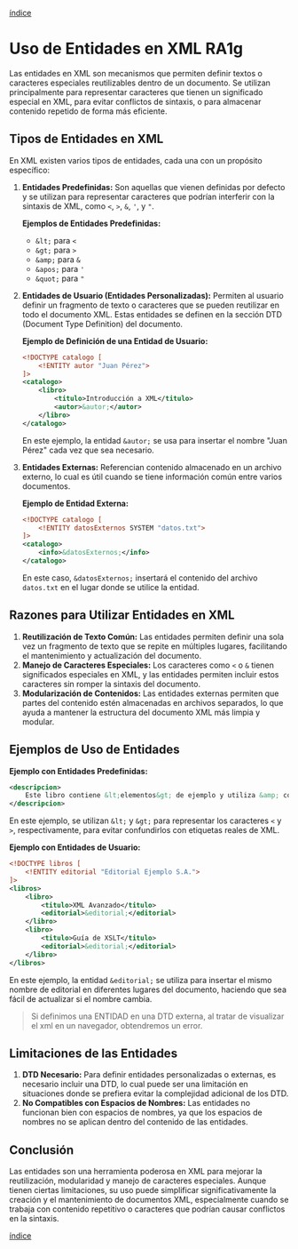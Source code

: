 [índice](./LM0400_indice.md)

# Uso de Entidades en XML RA1g

Las entidades en XML son mecanismos que permiten definir textos o caracteres especiales reutilizables dentro de un documento. Se utilizan principalmente para representar caracteres que tienen un significado especial en XML, para evitar conflictos de sintaxis, o para almacenar contenido repetido de forma más eficiente.

## Tipos de Entidades en XML

En XML existen varios tipos de entidades, cada una con un propósito específico:

1. **Entidades Predefinidas:** Son aquellas que vienen definidas por defecto y se utilizan para representar caracteres que podrían interferir con la sintaxis de XML, como `<`, `>`, `&`, `'`, y `"`.

   **Ejemplos de Entidades Predefinidas:**
   - `&lt;` para `<`
   - `&gt;` para `>`
   - `&amp;` para `&`
   - `&apos;` para `'`
   - `&quot;` para `"`

2. **Entidades de Usuario (Entidades Personalizadas):** Permiten al usuario definir un fragmento de texto o caracteres que se pueden reutilizar en todo el documento XML. Estas entidades se definen en la sección DTD (Document Type Definition) del documento.

   **Ejemplo de Definición de una Entidad de Usuario:**
   ```xml
   <!DOCTYPE catalogo [
       <!ENTITY autor "Juan Pérez">
   ]>
   <catalogo>
       <libro>
           <titulo>Introducción a XML</titulo>
           <autor>&autor;</autor>
       </libro>
   </catalogo>
   ```
   En este ejemplo, la entidad `&autor;` se usa para insertar el nombre "Juan Pérez" cada vez que sea necesario.

3. **Entidades Externas:** Referencian contenido almacenado en un archivo externo, lo cual es útil cuando se tiene información común entre varios documentos.

   **Ejemplo de Entidad Externa:**
   ```xml
   <!DOCTYPE catalogo [
       <!ENTITY datosExternos SYSTEM "datos.txt">
   ]>
   <catalogo>
       <info>&datosExternos;</info>
   </catalogo>
   ```
   En este caso, `&datosExternos;` insertará el contenido del archivo `datos.txt` en el lugar donde se utilice la entidad.

## Razones para Utilizar Entidades en XML

1. **Reutilización de Texto Común:** Las entidades permiten definir una sola vez un fragmento de texto que se repite en múltiples lugares, facilitando el mantenimiento y actualización del documento.
2. **Manejo de Caracteres Especiales:** Los caracteres como `<` o `&` tienen significados especiales en XML, y las entidades permiten incluir estos caracteres sin romper la sintaxis del documento.
3. **Modularización de Contenidos:** Las entidades externas permiten que partes del contenido estén almacenadas en archivos separados, lo que ayuda a mantener la estructura del documento XML más limpia y modular.

## Ejemplos de Uso de Entidades

**Ejemplo con Entidades Predefinidas:**

```xml
<descripcion>
    Este libro contiene &lt;elementos&gt; de ejemplo y utiliza &amp; como separador.
</descripcion>
```
En este ejemplo, se utilizan `&lt;` y `&gt;` para representar los caracteres `<` y `>`, respectivamente, para evitar confundirlos con etiquetas reales de XML.

**Ejemplo con Entidades de Usuario:**

```xml
<!DOCTYPE libros [
    <!ENTITY editorial "Editorial Ejemplo S.A.">
]>
<libros>
    <libro>
        <titulo>XML Avanzado</titulo>
        <editorial>&editorial;</editorial>
    </libro>
    <libro>
        <titulo>Guía de XSLT</titulo>
        <editorial>&editorial;</editorial>
    </libro>
</libros>
```
En este ejemplo, la entidad `&editorial;` se utiliza para insertar el mismo nombre de editorial en diferentes lugares del documento, haciendo que sea fácil de actualizar si el nombre cambia.

> Si definimos una ENTIDAD en una DTD externa, al tratar de visualizar el xml en un navegador, obtendremos un error.

## Limitaciones de las Entidades

1. **DTD Necesario:** Para definir entidades personalizadas o externas, es necesario incluir una DTD, lo cual puede ser una limitación en situaciones donde se prefiera evitar la complejidad adicional de los DTD.
2. **No Compatibles con Espacios de Nombres:** Las entidades no funcionan bien con espacios de nombres, ya que los espacios de nombres no se aplican dentro del contenido de las entidades.

## Conclusión

Las entidades son una herramienta poderosa en XML para mejorar la reutilización, modularidad y manejo de caracteres especiales. Aunque tienen ciertas limitaciones, su uso puede simplificar significativamente la creación y el mantenimiento de documentos XML, especialmente cuando se trabaja con contenido repetitivo o caracteres que podrían causar conflictos en la sintaxis.

[índice](./LM0400_indice.md)
